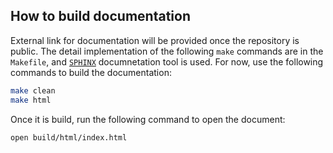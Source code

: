 ## How to build documentation

External link for documentation will be provided once the repository is public.
The detail implementation of the following `make` commands are in the `Makefile`, and [`SPHINX`](https://www.sphinx-doc.org/en/master/) documnetation tool is used.
For now, use the following commands to build the documentation:
```sh
make clean
make html
```

Once it is build, run the following command to open the document:
```sh
open build/html/index.html
```
